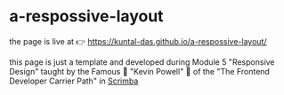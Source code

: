 # a-respossive-layout

the page is live at 👉 https://kuntal-das.github.io/a-respossive-layout/

this page is just a template and developed during Module 5 "Responsive Design" taught by the Famous 🎉 "Kevin Powell" 🎉 of the "The Frontend Developer Carrier Path" in [Scrimba](https://scrimba.com/)